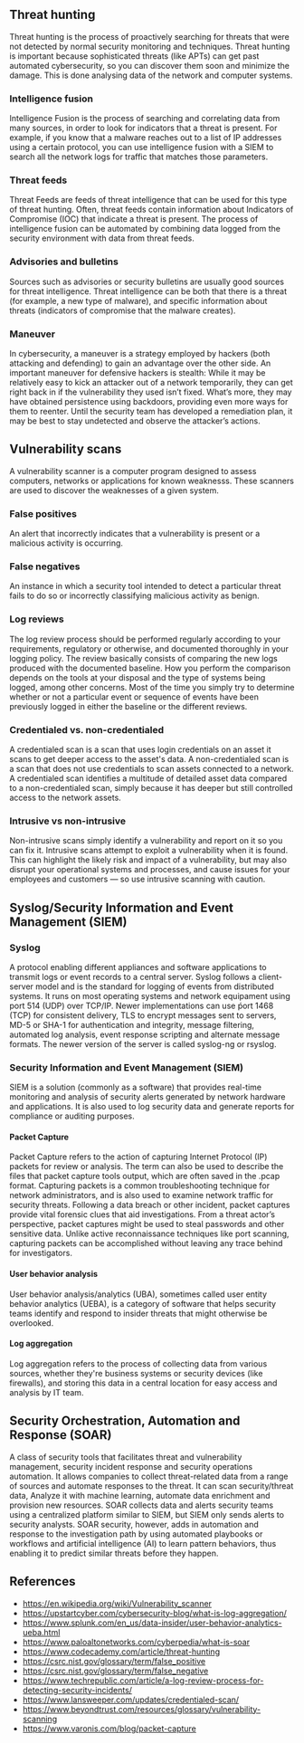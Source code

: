 ## Threat hunting
Threat hunting is the process of proactively searching for threats that were not detected by normal security monitoring and techniques. Threat hunting is important because sophisticated threats (like APTs) can get past automated cybersecurity, so you can discover them soon and minimize the damage. This is done analysing data of the network and computer systems.
### Intelligence fusion
Intelligence Fusion is the process of searching and correlating data from many sources, in order to look for indicators that a threat is present. For example, if you know that a malware reaches out to a list of IP addresses using a certain protocol, you can use intelligence fusion with a SIEM to search all the network logs for traffic that matches those parameters.
### Threat feeds
Threat Feeds are feeds of threat intelligence that can be used for this type of threat hunting. Often, threat feeds contain information about Indicators of Compromise (IOC) that indicate a threat is present. The process of intelligence fusion can be automated by combining data logged from the security environment with data from threat feeds.
### Advisories and bulletins
Sources such as advisories or security bulletins are usually good sources for threat intelligence. Threat intelligence can be both that there is a threat (for example, a new type of malware), and specific information about threats (indicators of compromise that the malware creates).
### Maneuver
In cybersecurity, a maneuver is a strategy employed by hackers (both attacking and defending) to gain an advantage over the other side. An important maneuver for defensive hackers is stealth: While it may be relatively easy to kick an attacker out of a network temporarily, they can get right back in if the vulnerability they used isn’t fixed. What’s more, they may have obtained persistence using backdoors, providing even more ways for them to reenter. Until the security team has developed a remediation plan, it may be best to stay undetected and observe the attacker’s actions.

## Vulnerability scans
A vulnerability scanner is a computer program designed to assess computers, networks or applications for known weaknesss. These scanners are used to discover the weaknesses of a given system.
### False positives
An alert that incorrectly indicates that a vulnerability is present or a malicious activity is occurring.
### False negatives
An instance in which a security tool intended to detect a particular threat fails to do so or incorrectly classifying malicious activity as benign.
### Log reviews
The log review process should be performed regularly according to your requirements, regulatory or otherwise, and documented thoroughly in your logging policy. The review basically consists of comparing the new logs produced with the documented baseline. How you perform the comparison depends on the tools at your disposal and the type of systems being logged, among other concerns. Most of the time you simply try to determine whether or not a particular event or sequence of events have been previously logged in either the baseline or the different reviews.
### Credentialed vs. non-credentialed
A credentialed scan is a scan that uses login credentials on an asset it scans to get deeper access to the asset's data. A non-credentialed scan is a scan that does not use credentials to scan assets connected to a network. A credentialed scan identifies a multitude of detailed asset data compared to a non-credentialed scan, simply because it has deeper but still controlled access to the network assets.
### Intrusive vs non-intrusive
Non-intrusive scans simply identify a vulnerability and report on it so you can fix it. Intrusive scans attempt to exploit a vulnerability when it is found. This can highlight the likely risk and impact of a vulnerability, but may also disrupt your operational systems and processes, and cause issues for your employees and customers — so use intrusive scanning with caution.

## Syslog/Security Information and Event Management (SIEM)

### Syslog
A protocol enabling different appliances and software applications to transmit logs or event records to a central server. Syslog follows a client-server model and is the standard for logging of events from distributed systems. It runs on most operating systems and network equipament using port 514 (UDP) over TCP/IP. Newer implementations can use ṕort 1468 (TCP) for consistent delivery, TLS to encrypt messages sent to servers, MD-5 or SHA-1 for authentication and integrity, message filtering, automated log analysis, event response scripting and alternate message formats. The newer version of the server is called syslog-ng or rsyslog.

### Security Information and Event Management (SIEM)
SIEM is a solution (commonly as a software) that provides real-time monitoring and analysis of security alerts generated by network hardware and applications. It is also used to log security data and generate reports for compliance or auditing purposes.

#### Packet Capture
Packet Capture refers to the action of capturing Internet Protocol (IP) packets for review or analysis. The term can also be used to describe the files that packet capture tools output, which are often saved in the .pcap format. Capturing packets is a common troubleshooting technique for network administrators, and is also used to examine network traffic for security threats. Following a data breach or other incident, packet captures provide vital forensic clues that aid investigations. From a threat actor’s perspective, packet captures might be used to steal passwords and other sensitive data. Unlike active reconnaissance techniques like port scanning, capturing packets can be accomplished without leaving any trace behind for investigators.
#### User behavior analysis
User behavior analysis/analytics (UBA), sometimes called user entity behavior analytics (UEBA), is a category of software that helps security teams identify and respond to insider threats that might otherwise be overlooked.
#### Log aggregation
Log aggregation refers to the process of collecting data from various sources, whether they're business systems or security devices (like firewalls), and storing this data in a central location for easy access and analysis by IT team.

## Security Orchestration, Automation and Response (SOAR)
A class of security tools that facilitates threat and vulnerability management, security incident response and security operations automation. It allows companies to collect threat-related data from a range of sources and automate responses to the threat. It can scan security/threat data, Analyze it with machine learning, automate data enrichment and provision new resources. SOAR collects data and alerts security teams using a centralized platform similar to SIEM, but SIEM only sends alerts to security analysts. SOAR security, however, adds in automation and response to the investigation path by using automated playbooks or workflows and artificial intelligence (AI) to learn pattern behaviors, thus enabling it to predict similar threats before they happen.

## References
- https://en.wikipedia.org/wiki/Vulnerability_scanner
- https://upstartcyber.com/cybersecurity-blog/what-is-log-aggregation/
- https://www.splunk.com/en_us/data-insider/user-behavior-analytics-ueba.html
- https://www.paloaltonetworks.com/cyberpedia/what-is-soar
- https://www.codecademy.com/article/threat-hunting
- https://csrc.nist.gov/glossary/term/false_positive
- https://csrc.nist.gov/glossary/term/false_negative
- https://www.techrepublic.com/article/a-log-review-process-for-detecting-security-incidents/
- https://www.lansweeper.com/updates/credentialed-scan/
- https://www.beyondtrust.com/resources/glossary/vulnerability-scanning
- https://www.varonis.com/blog/packet-capture
